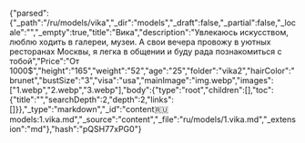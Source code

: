 {"parsed":{"_path":"/ru/models/vika","_dir":"models","_draft":false,"_partial":false,"_locale":"","_empty":true,"title":"Вика","description":"Увлекаюсь искусством, люблю ходить в галереи, музеи. А свои вечера провожу в уютных ресторанах Москвы, я легка в общении и буду рада познакомиться с тобой","Price":"От 1000$","height":"165","weight":"52","age":"25","folder":"vika2","hairColor":"brunet","bustSize":"3","visa":"usa","mainImage":"img.webp","images":["1.webp","2.webp","3.webp"],"body":{"type":"root","children":[],"toc":{"title":"","searchDepth":2,"depth":2,"links":[]}},"_type":"markdown","_id":"content:ru:models:1.vika.md","_source":"content","_file":"ru/models/1.vika.md","_extension":"md"},"hash":"pQSH77xPG0"}
